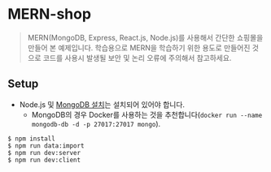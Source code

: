 # MERN-shop

> MERN(MongoDB, Express, React.js, Node.js)를 사용해서 간단한 쇼핑몰을 만들어 본 예제입니다. 학습용으로 MERN을 학습하기 위한 용도로 만들어진 것으로 코드를 사용시 발생될 보안 및 논리 오류에 주의해서 참고하세요.

## Setup

- Node.js 및 [MongoDB 설치](https://docs.mongodb.com/manual/installation/)는 설치되어 있어야 합니다.
  - MongoDB의 경우 Docker를 사용하는 것을 추천합니다(`docker run --name mongodb-db -d -p 27017:27017 mongo`).

```
$ npm install
$ npm run data:import
$ npm run dev:server
$ npm run dev:client
```
